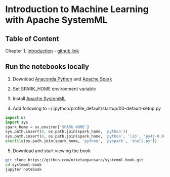 # Introduction to Machine Learning with Apache SystemML

## Table of Content

Chapter 1. [Introduction](http://nbviewer.jupyter.org/github/niketanpansare/systemml-book/blob/master/Chapter1_Introduction.ipynb) - [github link](https://github.com/niketanpansare/systemml-book/blob/master/Chapter1_Introduction.ipynb)

## Run the notebooks locally

1. Download [Anaconda Python](https://www.continuum.io/downloads) and [Apache Spark](http://spark.apache.org/downloads.html)

2. Set SPARK_HOME environment variable

3. Install [Apache SystemML](https://apache.github.io/incubator-systemml/beginners-guide-python#install-systemml)

4. Add following to ~/.ipython/profile_default/startup/00-default-setup.py

  ```python
  import os
  import sys
  spark_home = os.environ['SPARK_HOME']
  sys.path.insert(0, os.path.join(spark_home, 'python'))
  sys.path.insert(0, os.path.join(spark_home, 'python', 'lib', 'py4j-0.9-src.zip'))
  execfile(os.path.join(spark_home, 'python', 'pyspark', 'shell.py'))
  ```

5. Download and start viewing the book

  ```bash
  git clone https://github.com/niketanpansare/systemml-book.git
  cd systemml-book
  jupyter notebook
  ```
